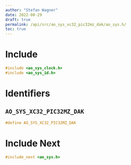 ```yaml
---
author: "Stefan Wagner"
date: 2022-08-29
draft: true
permalink: /api/src/ao_sys_xc32_pic32mz_dak/ao_sys.h/
toc: true
---
```


# Include

```c
#include <ao_sys_clock.h>
#include <ao_sys_id.h>
```

# Identifiers

## `AO_SYS_XC32_PIC32MZ_DAK`

```c
#define AO_SYS_XC32_PIC32MZ_DAK
```

# Include Next

```c
#include_next <ao_sys.h>
```
